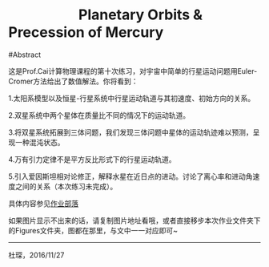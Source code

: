 # 　　　　　Planetary Orbits & Precession of Mercury

#Abstract

这是Prof.Cai计算物理课程的第十次练习，对宇宙中简单的行星运动问题用Euler-Cromer方法给出了数值解法。你将看到：

1.太阳系模型以及恒星-行星系统中行星运动轨道与其初速度、初始方向的关系。

2.双星系统中两个星体在质量比不同的情况下的运动轨道。

3.将双星系统拓展到三体问题，我们发现三体问题中星体的运动轨迹难以预测，呈现一种混沌状态。

4.万有引力定律不是平方反比形式下的行星运动轨道。

5.引入爱因斯坦相对论修正，解释水星在近日点的进动。讨论了离心率和进动角速度之间的关系（本次练习未完成）。

具体内容参见[作业部落](https://www.zybuluo.com/Chenducvke/note/581131)

如果图片显示不出来的话，请复制图片地址看哦，或者直接移步本次作业文件夹下的Figures文件夹，图都在那里，与文中一一对应即可~
***
杜琛，2016/11/27
